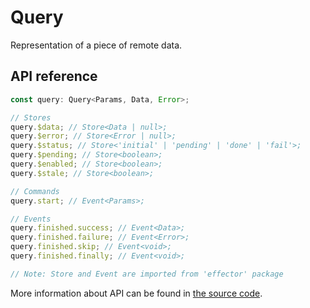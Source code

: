 # Query

Representation of a piece of remote data.

## API reference

```ts
const query: Query<Params, Data, Error>;

// Stores
query.$data; // Store<Data | null>;
query.$error; // Store<Error | null>;
query.$status; // Store<'initial' | 'pending' | 'done' | 'fail'>;
query.$pending; // Store<boolean>;
query.$enabled; // Store<boolean>;
query.$stale; // Store<boolean>;

// Commands
query.start; // Event<Params>;

// Events
query.finished.success; // Event<Data>;
query.finished.failure; // Event<Error>;
query.finished.skip; // Event<void>;
query.finished.finally; // Event<void>;

// Note: Store and Event are imported from 'effector' package
```

More information about API can be found in [the source code](../../../packages/core/src/query/type.ts).
